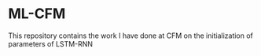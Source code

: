 # ML-CFM
This repository contains the work I have done at CFM on the initialization of parameters of LSTM-RNN
